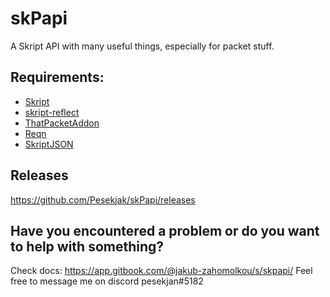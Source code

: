 # skPapi
A Skript API with many useful things, especially for packet stuff.

## Requirements:
* [Skript](https://github.com/SkriptLang/Skript/releases)
* [skript-reflect](https://forums.skunity.com/resources/skript-reflect.1146/)
* [ThatPacketAddon](https://forums.skunity.com/resources/thatpacketaddon.847/)
* [Reqn](https://forums.skunity.com/resources/reqn.95/)
* [SkriptJSON](https://forums.skunity.com/resources/skript-json.151/)

## Releases
https://github.com/Pesekjak/skPapi/releases

## Have you encountered a problem or do you want to help with something?
Check docs: https://app.gitbook.com/@jakub-zahomolkou/s/skpapi/
Feel free to message me on discord pesekjan#5182
